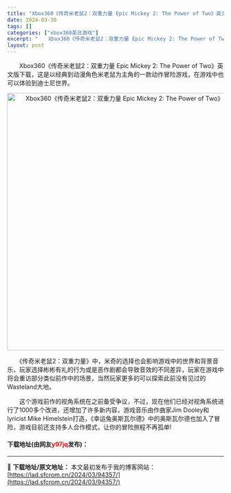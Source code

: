 ```yaml
---
title: "Xbox360《传奇米老鼠2：双重力量 Epic Mickey 2: The Power of Two》英文版下载"
date: 2024-03-30
tags: []
categories: ["xbox360英日游戏"]
excerpt: "　　Xbox360《传奇米老鼠2：双重力量 Epic Mickey 2: The Power of Two》英文版下载，这是以经典到动漫角色米老鼠为主角的一款动作冒险游戏，在游戏中也可以体验到迪士尼世界。 　　《传奇米老鼠2：双重力量》中，米奇的选择也会影响游戏中的世界和背景音乐，玩家选择彬彬有礼的&hellip;"
layout: post
---
```


 <p>　　Xbox360《传奇米老鼠2：双重力量 Epic Mickey 2: The Power of Two》英文版下载，这是以经典到动漫角色米老鼠为主角的一款动作冒险游戏，在游戏中也可以体验到迪士尼世界。</p> <p align="center"><img align="" border="0" src="https://lad.sfcrom.cn/wp-content/uploads/2024/03/20240330_6607d86bc6832.webp" width="600" alt="Xbox360《传奇米老鼠2：双重力量 Epic Mickey 2: The Power of Two》英文版下载" /></p> <p>　　《传奇米老鼠2：双重力量》中，米奇的选择也会影响游戏中的世界和背景音乐，玩家选择彬彬有礼的行为或是恶作剧都会导致音效的不同差异，玩家在游戏中将会重访部分类似前作中的场景，当然玩家更多的可以探索此前没有见过的Wasteland大地。</p> <p>　　这个游戏前作的视角系统在之前备受争议，不过，现在他们已经对视角系统进行了1000多个改进，还增加了许多新内容，游戏音乐由作曲家Jim Dooley和lyricist Mike Himelstein打造，《幸运兔奥斯瓦尔德》中的奥斯瓦尔德也加入了冒险，游戏目前还支持多人合作模式，让你的冒险旅程不再孤单!</p> <p><h4>下载地址(由网友<font color="red">y97jq</font>发布)：</h4></p> 

---
📖 **下载地址/原文地址：** 本文最初发布于我的博客网站：[https://lad.sfcrom.cn/2024/03/94357/](https://lad.sfcrom.cn/2024/03/94357/)
